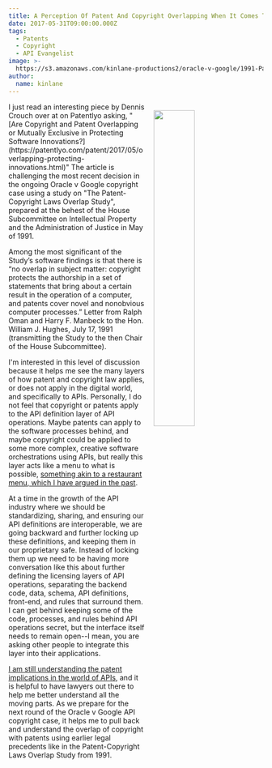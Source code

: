 ```yaml
---
title: A Perception Of Patent And Copyright Overlapping When It Comes To APIs
date: 2017-05-31T09:00:00.000Z
tags:
  - Patents
  - Copyright
  - API Evangelist
image: >-
  https://s3.amazonaws.com/kinlane-productions2/oracle-v-google/1991-Patent-Copyright-Overlap-Study.png
author:
  name: kinlane
---
```

<p><a href="https://cdn.patentlyo.com/media/2017/05/1991-Patent-Copyright-Overlap-Study.pdf"><img src="https://s3.amazonaws.com/kinlane-productions2/oracle-v-google/1991-Patent-Copyright-Overlap-Study.png" align="right" width="40%" style="padding: 15px;" /></a></p>I just read an interesting piece by Dennis Crouch over at on Patentlyo asking, "[Are Copyright and Patent Overlapping or Mutually Exclusive in Protecting Software Innovations?](https://patentlyo.com/patent/2017/05/overlapping-protecting-innovations.html)" The article is challenging the most recent decision in the ongoing Oracle v Google copyright case using a study on "The Patent-Copyright Laws Overlap Study", prepared at the behest of the House Subcommittee on Intellectual Property and the Administration of Justice in May of 1991.

Among the most significant of the Study’s software findings is that there is “no overlap in subject matter: copyright protects the authorship in a set of statements that bring about a certain result in the operation of a computer, and patents cover novel and nonobvious computer processes.” Letter from Ralph Oman and Harry F. Manbeck to the Hon. William J. Hughes, July 17, 1991 (transmitting the Study to the then Chair of the House Subcommittee).

I'm interested in this level of discussion because it helps me see the many layers of how patent and copyright law applies, or does not apply in the digital world, and specifically to APIs. Personally, I do not feel that copyright or patents apply to the API definition layer of API operations. Maybe patents can apply to the software processes behind, and maybe copyright could be applied to some more complex, creative software orchestrations using APIs, but really this layer acts like a menu to what is possible, [something akin to a restaurant menu, which I have argued in the past](http://apievangelist.com/2014/05/23/restaurant-menus-as-analogy-for-api-copyright/).

At a time in the growth of the API industry where we should be standardizing, sharing, and ensuring our API definitions are interoperable, we are going backward and further locking up these definitions, and keeping them in our proprietary safe. Instead of locking them up we need to be having more conversation like this about further defining the licensing layers of API operations, separating the backend code, data, schema, API definitions, front-end, and rules that surround them. I can get behind keeping some of the code, processes, and rules behind API operations secret, but the interface itself needs to remain open--I mean, you are asking other people to integrate this layer into their applications.

[I am still understanding the patent implications in the world of APIs](http://patents.apievangelist.com/), and it is helpful to have lawyers out there to help me better understand all the moving parts. As we prepare for the next round of the Oracle v Google API copyright case, it helps me to pull back and understand the overlap of copyright with patents using earlier legal precedents like in the Patent-Copyright Laws Overlap Study from 1991.